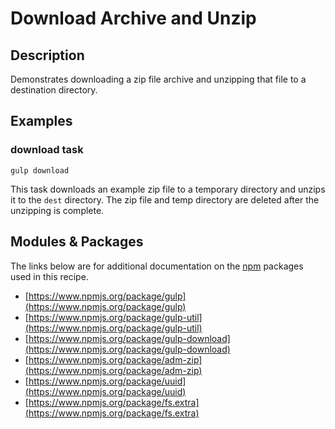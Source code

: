 # Download Archive and Unzip

## Description

Demonstrates downloading a zip file archive and unzipping that file to a destination directory.

## Examples

### download task

`gulp download`

This task downloads an example zip file to a temporary directory and unzips it to the `dest` directory. The zip file and temp directory are deleted after the unzipping is complete.

## Modules & Packages

The links below are for additional documentation on the [npm](https://www.npmjs.org/) packages used in this recipe.

* [https://www.npmjs.org/package/gulp](https://www.npmjs.org/package/gulp)
* [https://www.npmjs.org/package/gulp-util](https://www.npmjs.org/package/gulp-util)
* [https://www.npmjs.org/package/gulp-download](https://www.npmjs.org/package/gulp-download)
* [https://www.npmjs.org/package/adm-zip](https://www.npmjs.org/package/adm-zip)
* [https://www.npmjs.org/package/uuid](https://www.npmjs.org/package/uuid)
* [https://www.npmjs.org/package/fs.extra](https://www.npmjs.org/package/fs.extra)